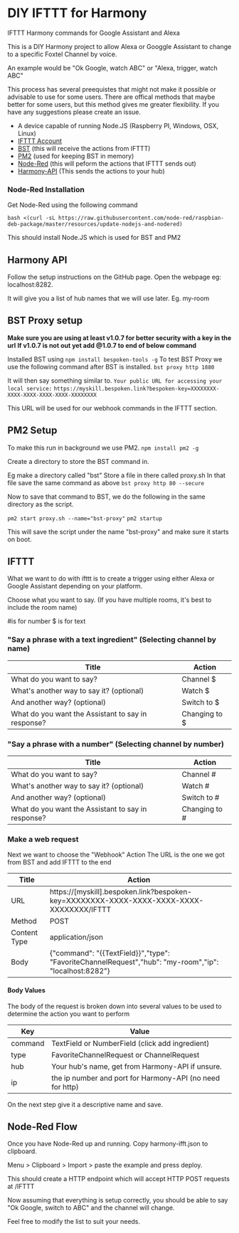 # DIY IFTTT for Harmony
IFTTT Harmony commands for Google Assistant and Alexa

This is a DIY Harmony project to allow Alexa or Googgle Assistant to change to a specific Foxtel Channel by voice.

An example would be "Ok Google, watch ABC" or "Alexa, trigger, watch ABC"

This process has several preequistes that might not make it possible or advisable to use for some users.
There are offical methods that maybe better for some users, but this method gives me greater flexibility.
If you have any suggestions please create an issue.

- A device capable of running Node.JS (Raspberry PI, Windows, OSX, Linux)
- [IFTTT Account](http://ifttt.com)
- [BST](https://github.com/bespoken/bst)  (this will receive the actions from IFTTT)
- [PM2](https://www.npmjs.com/package/pm2) (used for keeping BST in memory)
- [Node-Red](http://nodered.org) (this will peform the actions that IFTTT sends out)
- [Harmony-API](https://github.com/maddox/harmony-api) (This sends the actions to your hub)

### Node-Red Installation

Get Node-Red using the following command 

```bash <(curl -sL https://raw.githubusercontent.com/node-red/raspbian-deb-package/master/resources/update-nodejs-and-nodered)```

This should install Node.JS which is used for BST and PM2

## Harmony API

Follow the setup instructions on the GitHub page.
Open the webpage eg: localhost:8282.

It will give you a list of hub names that we will use later. Eg. my-room

## BST Proxy setup
**Make sure you are using at least v1.0.7 for better security with a key in the url**
**If v1.0.7 is not out yet add @1.0.7 to end of below command**

Installed BST using `npm install bespoken-tools -g`
To test BST Proxy we use the following command after BST is installed.
```bst proxy http 1880```

It will then say something similar to.
```Your public URL for accessing your local service:```
```https://myskill.bespoken.link?bespoken-key=XXXXXXXX-XXXX-XXXX-XXXX-XXXX-XXXXXXXX```

This URL will be used for our webhook commands in the IFTTT section.

## PM2 Setup

To make this run in background we use PM2.
```npm install pm2 -g```

Create a directory to store the BST command in.

Eg make a directory called "bst" 
Store a file in there called proxy.sh
In that file save the same command as above ```bst proxy http 80 --secure```

Now to save that command to BST, we do the following in the same directory as the script.

```pm2 start proxy.sh --name="bst-proxy"```
```pm2 startup```

This will save the script under the name "bst-proxy" and make sure it starts on boot.


## IFTTT

What we want to do with ifttt is to create a trigger using either Alexa or Google Assistant depending on your platform.

Choose what you want to say. (If you have multiple rooms, it's best to include the room name)

#is for number $ is for text

### "Say a phrase with a text ingredient" (Selecting channel by name)

Title| Action
------------ | -------------
What do you want to say? | Channel $
What's another way to say it? (optional) | Watch $
And another way? (optional)| Switch to $
What do you want the Assistant to say in response?| Changing to $

### "Say a phrase with a number" (Selecting channel by number)

Title| Action
------------ | -------------
What do you want to say? | Channel #
What's another way to say it? (optional) | Watch #
And another way? (optional)| Switch to #
What do you want the Assistant to say in response?| Changing to #

### Make a web request
Next we want to choose the "Webhook" Action
The URL is the one we got from BST and add IFTTT to the end 

Title| Action
------------ | -------------
URL | https://[myskill].bespoken.link?bespoken-key=XXXXXXXX-XXXX-XXXX-XXXX-XXXX-XXXXXXXX/IFTTT
Method| POST
Content Type| application/json
Body | {"command": "{{TextField}}","type": "FavoriteChannelRequest","hub": "my-room","ip": "localhost:8282"}

#### Body Values
The body of the request is broken down into several values to be used to determine the action you want to perform

Key| Value
------------ | -------------
command | TextField or NumberField (click add ingredient)
type | FavoriteChannelRequest or ChannelRequest
hub | Your hub's name, get from Harmony-API if unsure.
ip | the ip number and port for Harmony-API (no need for http)

On the next step give it a descriptive name and save.

## Node-Red Flow
Once you have Node-Red up and running. Copy harmony-ifft.json to clipboard.

Menu > Clipboard > Import > paste the example and press deploy.

This should create a HTTP endpoint which will accept HTTP POST requests at /IFTTT

Now assuming that everything is setup correctly, you should be able to say "Ok Google, switch to ABC" and the channel will change.

Feel free to modify the list to suit your needs.

